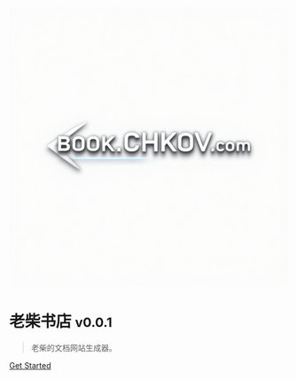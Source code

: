 ﻿<!-- _coverpage.md -->

![logo](https://raw.githubusercontent.com/itlaborer/itlaborer.github.io/refs/heads/master/src/book.chkov.com.jpg)

# 老柴书店 <small>v0.0.1</small>

> 老柴的文档网站生成器。


[Get Started](docker学习笔记)
